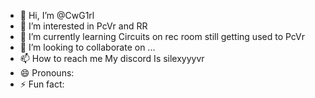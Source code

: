 - 👋 Hi, I’m @CwG1rl
- 👀 I’m interested in PcVr and RR
- 🌱 I’m currently learning Circuits on rec room still getting used to PcVr
- 💞️ I’m looking to collaborate on ...
- 📫 How to reach me My discord Is silexyyyvr
- 😄 Pronouns: 
- ⚡ Fun fact: 

<!---
CwG1rl/CwG1rl is a ✨ special ✨ repository because its `README.md` (this file) appears on your GitHub profile.
You can click the Preview link to take a look at your changes.
--->
